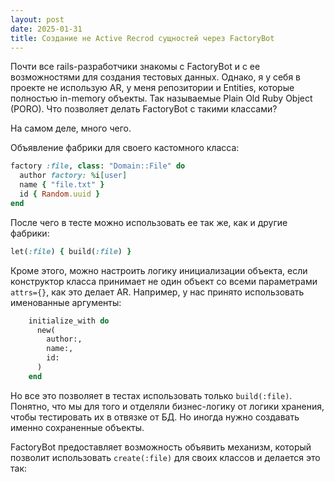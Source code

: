 ```yaml
---
layout: post
date: 2025-01-31
title: Создание не Active Recrod сущностей через FactoryBot
---
```

Почти все rails-разработчики знакомы с FactoryBot и с ее возможностями для создания тестовых данных. Однако, я у себя в проекте не использую AR, у меня репозитории и Entities, которые полностью in-memory объекты. Так называемые Plain Old Ruby Object (PORO). Что позволяет делать FactoryBot с такими классами?

На самом деле, много чего.

Объявление фабрики для своего кастомного класса:

```ruby
factory :file, class: "Domain::File" do
  author factory: %i[user]
  name { "file.txt" }
  id { Random.uuid }
end
```

После чего в тесте можно использовать ее так же, как и другие фабрики:

```ruby
let(:file) { build(:file) }
```

Кроме этого, можно настроить логику инициализации объекта, если конструктор класса принимает не один объект со всеми параметрами `attrs={}`, как это делает AR. Например, у нас принято использовать именованные аргументы:

```ruby
    initialize_with do
      new(
        author:,
        name:,
        id:
      )
    end
```

Но все это позволяет в тестах использовать только `build(:file)`. Понятно, что мы для того и отделяли бизнес-логику от логики хранения, чтобы тестировать их в отвязке от БД. Но иногда нужно создавать именно сохраненные объекты. 

FactoryBot предоставляет возможность объявить механизм, который позволит использовать `create(:file)` для своих классов и делается это так:

```ruby
```

